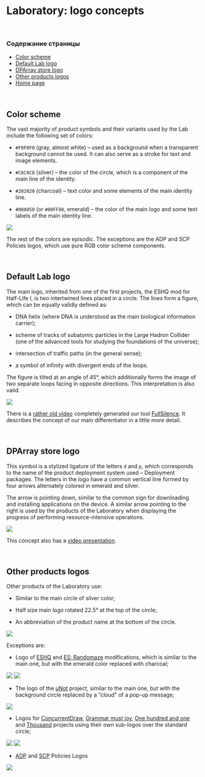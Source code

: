 ﻿# Laboratory: logo concepts

&nbsp;



### Содержание страницы

- [Color scheme](#color-scheme)
- [Default Lab logo](#default-lab-logo)
- [DPArray store logo](#dparray-store-logo)
- [Other products logos](#other-products-logos)
- [Home page](https://adslbarxatov.github.io/DPArray)

&nbsp;



## Color scheme

The vast majority of product symbols and their variants used by the Lab include the following set of colors:

- `#F0F0F0` (gray, almost white) – used as a background when a transparent background cannot be used.
It can also serve as a stroke for text and image elements.

- `#C8C8C8` (silver) – the color of the circle, which is a component of the main line of the identity.

- `#202020` (charcoal) – text color and some elements of the main identity line.

- `#00A050` (or `#00FF80`, emerald) – the color of the main logo and some text labels of the main identity line.

<img src="/DPArray/img/Colors.png" />

The rest of the colors are episodic. The exceptions are the ADP and SCP Policies logos, which use pure
RGB color scheme components.

&nbsp;



## Default Lab logo

The main logo, inherited from one of the first projects, the ESHQ mod for Half-Life I, is two intertwined lines
placed in a circle. The lines form a figure, which can be equally validly defined as:

- DNA helix (where DNA is understood as the main biological information carrier);

- scheme of tracks of subatomic particles in the Large Hadron Collider (one of the advanced tools for studying
the foundations of the universe);

- intersection of traffic paths (in the general sense);

- a symbol of infinity with divergent ends of the loops.

The figure is tilted at an angle of 45°, which additionally forms the image of two separate loops facing
in opposite directions. This interpretation is also valid.

<img src="/DPArray/img/FDL.png" />

There is a [rather old video](https://youtu.be/OXJ1FnolSkc) completely generated
our tool [FullSilence](https://adslbarxatov.github.io/DPArray/#fullsilence-codeshow). It describes the concept
of our main differentiator in a little more detail.

&nbsp;



## DPArray store logo

This symbol is a stylized ligature of the letters `d` and `p`, which corresponds to the name of the product
deployment system used – Deployment packages. The letters in the logo have a common vertical line formed
by four arrows alternately colored in emerald and silver.

The arrow is pointing down, similar to the common sign for downloading and installing applications on the device.
A similar arrow pointing to the right is used by the products of the Laboratory when displaying the progress
of performing resource-intensive operations.

<img src="/DPArray/img/DP128.png" />

This concept also has a [video presentation](https://youtu.be/-wOXHa2kEpE).

&nbsp;



## Other products logos

Other products of the Laboratory use:

- Similar to the main circle of silver color;

- Half size main logo rotated 22.5° at the top of the circle;

- An abbreviation of the product name at the bottom of the circle.

<img src="/DPArray/img/KA.png" />

Exceptions are:

- Logo of [ESHQ](https://moddb.com/mods/eshq) and [ES: Randomaze](https://moddb.com/mods/esrm) modifications,
which is similar to the main one, but with the emerald color replaced with charcoal;

<img src="/DPArray/img/ESHQ.png" /> <img src="/DPArray/img/ESRM.png" />

- The logo of the [uNot](https://adslbarxatov.github.io/UniNotifier) project, similar to the main one,
but with the background circle replaced by a “cloud” of a pop-up message;

<img src="/DPArray/img/UN.png" />

- Logos for [ConcurrentDraw](https://github.com/adslbarxatov/ConcurrentDraw), [Grammar must joy](https://t.me/grammarmustjoy),
[One hundred and one](https://adslbarxatov.github.io/OneHundredOne) and [Thousand](https://adslbarxatov.github.io/Thousand)
projects using their own sub-logos over the standard circle;

<img src="/DPArray/img/CD.png" /> <img src="/DPArray/img/GMJ.png" />

- [ADP](https://adslbarxatov.github.io/ADP) and [SCP](https://adslbarxatov.github.io/SCP) Policies Logos

<img src="/DPArray/img/ADP.png" />
